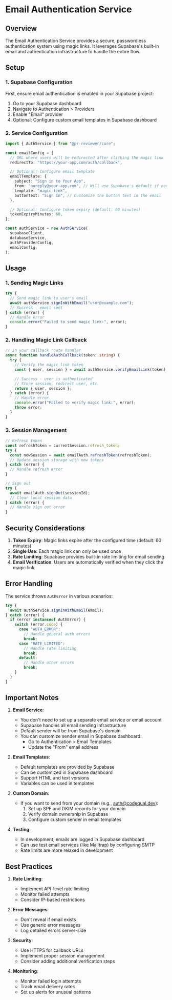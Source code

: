 # Email Authentication Service

## Overview

The Email Authentication Service provides a secure, passwordless authentication system using magic links. It leverages Supabase's built-in email and authentication infrastructure to handle the entire flow.

## Setup

### 1. Supabase Configuration

First, ensure email authentication is enabled in your Supabase project:

1. Go to your Supabase dashboard
2. Navigate to Authentication > Providers
3. Enable "Email" provider
4. Optional: Configure custom email templates in Supabase dashboard

### 2. Service Configuration

```typescript
import { AuthService } from "@pr-reviewer/core";

const emailConfig = {
  // URL where users will be redirected after clicking the magic link
  redirectTo: "https://your-app.com/auth/callback",

  // Optional: Configure email template
  emailTemplate: {
    subject: "Sign in to Your App",
    from: "noreply@your-app.com", // Will use Supabase's default if not specified
    template: "magic-link",
    buttonText: "Sign In", // Customize the button text in the email
  },

  // Optional: Configure token expiry (default: 60 minutes)
  tokenExpiryMinutes: 60,
};

const authService = new AuthService(
  supabaseClient,
  databaseService,
  authProviderConfig,
  emailConfig,
);
```

## Usage

### 1. Sending Magic Links

```typescript
try {
  // Send magic link to user's email
  await authService.signInWithEmail("user@example.com");
  // Success - email sent
} catch (error) {
  // Handle error
  console.error("Failed to send magic link:", error);
}
```

### 2. Handling Magic Link Callback

```typescript
// In your callback route handler
async function handleAuthCallback(token: string) {
  try {
    // Verify the magic link token
    const { user, session } = await authService.verifyEmailLink(token);

    // Success - user is authenticated
    // Store session, redirect user, etc.
    return { user, session };
  } catch (error) {
    // Handle error
    console.error("Failed to verify magic link:", error);
    throw error;
  }
}
```

### 3. Session Management

```typescript
// Refresh token
const refreshToken = currentSession.refresh_token;
try {
  const newSession = await emailAuth.refreshToken(refreshToken);
  // Update session storage with new tokens
} catch (error) {
  // Handle refresh error
}

// Sign out
try {
  await emailAuth.signOut(sessionId);
  // Clear local session data
} catch (error) {
  // Handle sign out error
}
```

## Security Considerations

1. **Token Expiry**: Magic links expire after the configured time (default: 60 minutes)
2. **Single Use**: Each magic link can only be used once
3. **Rate Limiting**: Supabase provides built-in rate limiting for email sending
4. **Email Verification**: Users are automatically verified when they click the magic link

## Error Handling

The service throws `AuthError` in various scenarios:

```typescript
try {
  await authService.signInWithEmail(email);
} catch (error) {
  if (error instanceof AuthError) {
    switch (error.code) {
      case "AUTH_ERROR":
        // Handle general auth errors
        break;
      case "RATE_LIMITED":
        // Handle rate limiting
        break;
      default:
        // Handle other errors
        break;
    }
  }
}
```

## Important Notes

1. **Email Service**:

   - You don't need to set up a separate email service or email account
   - Supabase handles all email sending infrastructure
   - Default sender will be from Supabase's domain
   - You can customize sender email in Supabase dashboard:
     - Go to Authentication > Email Templates
     - Update the "From" email address

2. **Email Templates**:

   - Default templates are provided by Supabase
   - Can be customized in Supabase dashboard
   - Support HTML and text versions
   - Variables can be used in templates

3. **Custom Domain**:

   - If you want to send from your domain (e.g., auth@codequal.dev):
     1. Set up SPF and DKIM records for your domain
     2. Verify domain ownership in Supabase
     3. Configure custom sender in email templates

4. **Testing**:
   - In development, emails are logged in Supabase dashboard
   - Can use test email services (like Mailtrap) by configuring SMTP
   - Rate limits are more relaxed in development

## Best Practices

1. **Rate Limiting**:

   - Implement API-level rate limiting
   - Monitor failed attempts
   - Consider IP-based restrictions

2. **Error Messages**:

   - Don't reveal if email exists
   - Use generic error messages
   - Log detailed errors server-side

3. **Security**:

   - Use HTTPS for callback URLs
   - Implement proper session management
   - Consider adding additional verification steps

4. **Monitoring**:
   - Monitor failed login attempts
   - Track email delivery rates
   - Set up alerts for unusual patterns
